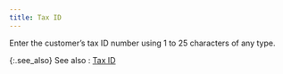 ```yaml
---
title: Tax ID
---
```



Enter the customer’s tax ID number using 1 to 25 characters of any type.


{:.see_also}
See also
: [Tax  ID](JavaScript:RelatedTopics1.Click())<!--Metadata type="DesignerControl" startspan
<object CLASSID="clsid:ADB880A6-D8FF-11CF-9377-00AA003B7A11"
	ID=RelatedTopics1
	TYPE="application/x-oleobject">
</object>-->

<object classid="clsid:ADB880A6-D8FF-11CF-9377-00AA003B7A11" id="RelatedTopics1" type="application/x-oleobject"> 
 <param name="Command" value="Related Topics">
<param name="Window" value="second">
<param name="Item1" value="Tax ID;{{site.mc_chm}}/customer-details/accounting-information/tax_id.html">
</object><!--Metadata type="DesignerControl" endspan-->
